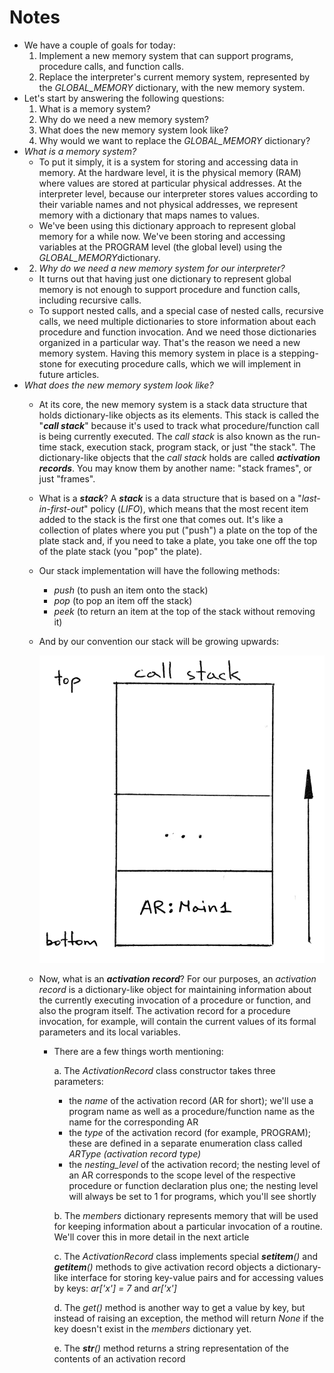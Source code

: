 # Notes

- We have a couple of goals for today:
    1. Implement a new memory system that can support programs, procedure calls, and function calls.
    2. Replace the interpreter's current memory system, represented by the *GLOBAL_MEMORY* dictionary, with the new memory system.
- Let's start by answering the following questions:
    1. What is a memory system?
    2. Why do we need a new memory system?
    3. What does the new memory system look like?
    4. Why would we want to replace the *GLOBAL_MEMORY* dictionary?
- *What is a memory system?*
    - To put it simply, it is a system for storing and accessing data in memory. At the hardware level, it is the physical memory (RAM) where values are stored at particular physical addresses. At the interpreter level, because our interpreter stores values according to their variable names and not physical addresses, we represent memory with a dictionary that maps names to values.
    - We've been using this dictionary approach to represent global memory for a while now. We've been storing and accessing variables at the PROGRAM level (the global level) using the *GLOBAL_MEMORY*dictionary.
- 2. *Why do we need a new memory system for our interpreter?*
    - It turns out that having just one dictionary to represent global memory is not enough to support procedure and function calls, including recursive calls.
    - To support nested calls, and a special case of nested calls, recursive calls, we need multiple dictionaries to store information about each procedure and function invocation. And we need those dictionaries organized in a particular way. That's the reason we need a new memory system. Having this memory system in place is a stepping-stone for executing procedure calls, which we will implement in future articles.
- *What does the new memory system look like?*
    - At its core, the new memory system is a stack data structure that holds dictionary-like objects as its elements. This stack is called the "***call stack***" because it's used to track what procedure/function call is being currently executed. The *call stack* is also known as the run-time stack, execution stack, program stack, or just "the stack". The dictionary-like objects that the *call stack* holds are called ***activation records***. You may know them by another name: "stack frames", or just "frames".
    - What is a ***stack***? A ***stack*** is a data structure that is based on a "*last-in-first-out*" policy (*LIFO*), which means that the most recent item added to the stack is the first one that comes out. It's like a collection of plates where you put ("push") a plate on the top of the plate stack and, if you need to take a plate, you take one off the top of the plate stack (you "pop" the plate).
    - Our stack implementation will have the following methods:
        - *push* (to push an item onto the stack)
        - *pop* (to pop an item off the stack)
        - *peek* (to return an item at the top of the stack without removing it)
    - And by our convention our stack will be growing upwards:

        ![](./imgs/img_00.png)

    - Now, what is an ***activation record***? For our purposes, an *activation record* is a dictionary-like object for maintaining information about the currently executing invocation of a procedure or function, and also the program itself. The activation record for a procedure invocation, for example, will contain the current values of its formal parameters and its local variables.
        - There are a few things worth mentioning:

            a. The *ActivationRecord* class constructor takes three parameters:

            - the *name* of the activation record (AR for short); we'll use a program name as well as a procedure/function name as the name for the corresponding AR
            - the *type* of the activation record (for example, PROGRAM); these are defined in a separate enumeration class called *ARType (activation record type)*
            - the *nesting_level* of the activation record; the nesting level of an AR corresponds to the scope level of the respective procedure or function declaration plus one; the nesting level will always be set to 1 for programs, which you'll see shortly

            b. The *members* dictionary represents memory that will be used for keeping information about a particular invocation of a routine. We'll cover this in more detail in the next article

            c. The *ActivationRecord* class implements special *__setitem__()* and *__getitem__()* methods to give activation record objects a dictionary-like interface for storing key-value pairs and for accessing values by keys: *ar['x'] = 7* and *ar['x']*

            d. The *get()* method is another way to get a value by key, but instead of raising an exception, the method will return *None* if the key doesn't exist in the *members* dictionary yet.

            e. The *__str__()* method returns a string representation of the contents of an activation record